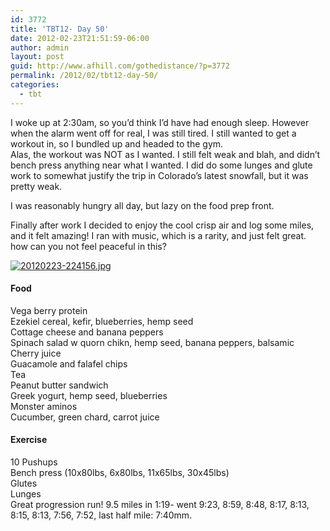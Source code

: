 ```yaml
---
id: 3772
title: 'TBT12- Day 50'
date: 2012-02-23T21:51:59-06:00
author: admin
layout: post
guid: http://www.afhill.com/gothedistance/?p=3772
permalink: /2012/02/tbt12-day-50/
categories:
  - tbt
---
```

I woke up at 2:30am, so you&#8217;d think I&#8217;d have had enough sleep. However when the alarm went off for real, I was still tired. I still wanted to get a workout in, so I bundled up and headed to the gym.  
Alas, the workout was NOT as I wanted. I still felt weak and blah, and didn&#8217;t bench press anything near what I wanted. I did do some lunges and glute work to somewhat justify the trip in Colorado&#8217;s latest snowfall, but it was pretty weak. 

I was reasonably hungry all day, but lazy on the food prep front. 

Finally after work I decided to enjoy the cool crisp air and log some miles, and it felt amazing! I ran with music, which is a rarity, and just felt great. how can you not feel peaceful in this?

[<img src="http://www.afhill.com/gothedistance/wp-content/uploads/2012/02/20120223-224156.jpg" alt="20120223-224156.jpg" class="alignnone size-full" />](http://www.afhill.com/gothedistance/wp-content/uploads/2012/02/20120223-224156.jpg)

#### Food

Vega berry protein  
Ezekiel cereal, kefir, blueberries, hemp seed  
Cottage cheese and banana peppers  
Spinach salad w quorn chikn, hemp seed, banana peppers, balsamic  
Cherry juice  
Guacamole and falafel chips  
Tea  
Peanut butter sandwich  
Greek yogurt, hemp seed, blueberries  
Monster aminos  
Cucumber, green chard, carrot juice

#### Exercise

10 Pushups  
Bench press (10x80lbs, 6x80lbs, 11x65lbs, 30x45lbs)  
Glutes  
Lunges  
Great progression run! 9.5 miles in 1:19- went 9:23, 8:59, 8:48, 8:17, 8:13, 8:15, 8:13, 7:56, 7:52, last half mile: 7:40mm.